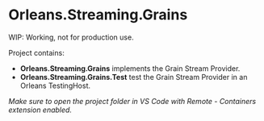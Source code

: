 # Orleans.Streaming.Grains

WIP: Working, not for production use.

Project contains:

* **Orleans.Streaming.Grains** implements the Grain Stream Provider.
* **Orleans.Streaming.Grains.Test** test the Grain Stream Provider in an Orleans TestingHost.

*Make sure to open the project folder in VS Code with Remote - Containers extension enabled.*